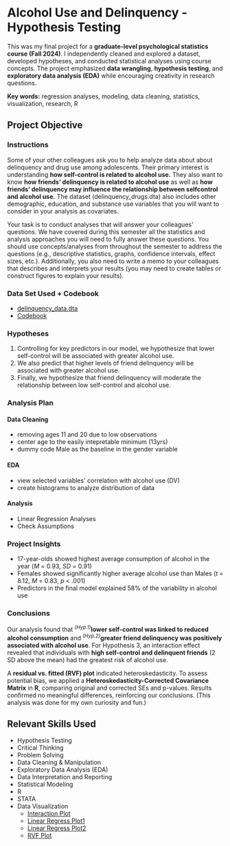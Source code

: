 # Alcohol Use and Delinquency - Hypothesis Testing
This was my final project for a **graduate-level psychological statistics course (Fall 2024)**. I independently cleaned and explored a dataset, developed hypotheses, and conducted statistical analyses using course concepts. The project emphasized **data wrangling**, **hypothesis testing**, and **exploratory data analysis (EDA)** while encouraging creativity in research questions.

**Key words:** regression analyses, modeling, data cleaning, statistics, visualization, research, R

## Project Objective
### Instructions
Some of your other colleagues ask you to help analyze data about about delinquency and drug use among adolescents. Their primary interest is understanding **how self-control is related to alcohol use.** They also want to know **how friends’ delinquency is related to alcohol use** as well as **how friends’ delinquency may influence the relationship between selfcontrol and alcohol use.** The dataset (delinquency_drugs.dta) also includes other demographic, education, and substance use variables that you will want to consider in your analysis as covariates.

Your task is to conduct analyses that will answer your colleagues’ questions. We have covered during this semester all the statistics and analysis approaches you will need to fully answer these questions. You should use concepts/analyses from throughout the semester to address the questions (e.g., descriptive statistics, graphs, confidence intervals, effect sizes, etc.). Additionally, you also need to write a memo to your colleagues that describes and interprets your results (you may need to create tables or construct figures to explain your results).

### Data Set Used + Codebook
- [delinquency_data.dta](FINAL_PROJECT/delinquency_data.dta)
- [Codebook](https://github.com/17tking/HypothesisTesting.TavishKing/blob/main/FINAL_PROJECT/Codebook%20for%20DelinquencyDrugs%20dataset.pdf)
  
### Hypotheses
1. Controlling for key predictors in our model, we hypothesize that lower self-control will be associated with greater alcohol use.
2. We also predict that higher levels of friend delinquency will be associated with greater alcohol use.
3. Finally, we hypothesize that friend delinquency will moderate the relationship between low self-control and alcohol use.
   
### Analysis Plan
#### Data Cleaning
- removing ages 11 and 20 due to low observations
- center age to the easily intepretable minimum (13yrs)
- dummy code Male as the baseline in the gender variable
#### EDA
- view selected variables' correlation with alcohol use (DV)
- create histograms to analyze distribution of data
#### Analysis
- Linear Regression Analyses
- Check Assumptions

### Project Insights
- 17-year-olds showed highest average consumption of alcohol in the year (*M* = 0.93, *SD* = 0.91)
- Females showed significantly higher average alcohol use than Males (*t* = 8.12, *M* = 0.83, *p* < .001)
- Predictors in the final model explained 58% of the variability in alcohol use
  
### Conclusions
Our analysis found that <sup>*(Hyp.1)*</sup>**lower self-control was linked to reduced alcohol consumption** and <sup>*(Hyp.2)*</sup>**greater friend delinquency was positively associated with alcohol use**. For Hypothesis 3, an interaction effect revealed that individuals with **high self-control and delinquent friends** (2 SD above the mean) had the greatest risk of alcohol use.

A **residual vs. fitted (RVF) plot** indicated heteroskedasticity. To assess potential bias, we applied a **Heteroskedasticity-Corrected Covariance Matrix** in **R**, comparing original and corrected SEs and p-values. Results confirmed no meaningful differences, reinforcing our conclusions. (This analysis was done for my own curiosity and fun.)

## Relevant Skills Used
- Hypothesis Testing
- Critical Thinking
- Problem Solving
- Data Cleaning & Manipulation
- Exploratory Data Analysis (EDA)
- Data Interpretation and Reporting
- Statistical Modeling
- R
- STATA
- Data Visualization
  -  [Interaction Plot](https://github.com/17tking/HypothesisTesting.TavishKing/blob/main/FINAL_PROJECT/Int_Plot.png)
  -  [Linear Regress Plot1](https://github.com/17tking/HypothesisTesting.TavishKing/blob/main/FINAL_PROJECT/Lin_Plot1.png)
  -  [Linear Regress Plot2](https://github.com/17tking/HypothesisTesting.TavishKing/blob/main/FINAL_PROJECT/Lin_Plot2.png)
  -  [RVF Plot](https://github.com/17tking/HypothesisTesting.TavishKing/blob/main/FINAL_PROJECT/rvf_Plot.png)
